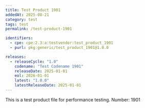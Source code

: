 ```yaml
---
title: Test Product 1901
addedAt: 2025-08-21
category: test
tags: test
permalink: /test-product-1901

identifiers:
  - cpe: cpe:2.3:a:testvendor:test_product_1901
  - purl: pkg:generic/test_product_1901@1.0.0

releases:
  - releaseCycle: "1.0"
    codename: "Test Codename 1901"
    releaseDate: 2025-01-01
    eol: 2026-01-01
    latest: "1.0.0"
    latestReleaseDate: 2025-01-01
---
```


This is a test product file for performance testing. Number: 1901
